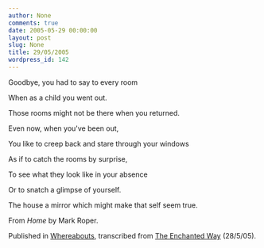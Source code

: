 ```yaml
---
author: None
comments: true
date: 2005-05-29 00:00:00
layout: post
slug: None
title: 29/05/2005
wordpress_id: 142
---
```


> 
Goodbye, you had to say to every room  

When as a child you went out.  

Those rooms might not be there when you returned.  

Even now, when you've been out,  

You like to creep back and stare through your windows  

As if to catch the rooms by surprise,  

To see what they look like in your absence  

Or to snatch a glimpse of yourself.  

The house a mirror which might make that self seem true.





From _Home_ by Mark Roper.




Published in [Whereabouts](http://www.geocities.com/abbeypress/whereabouts.html), transcribed from [The Enchanted Way](http://www.rte.ie/radio1/theenchantedway/) (28/5/05).
